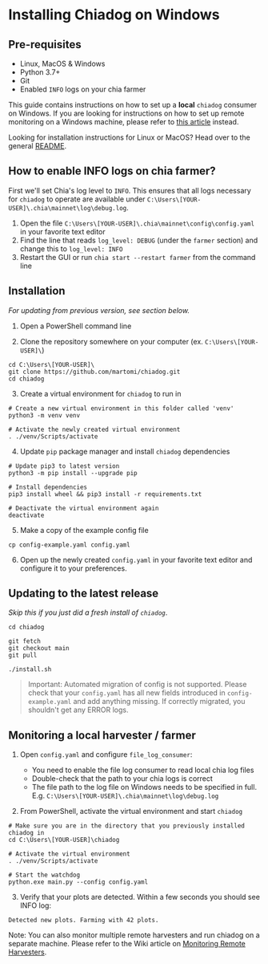 # Installing Chiadog on Windows

## Pre-requisites

- Linux, MacOS & Windows
- Python 3.7+
- Git  
- Enabled `INFO` logs on your chia farmer

This guide contains instructions on how to set up a **local** `chiadog` consumer on Windows.
If you are looking for instructions on how to set up remote monitoring on a Windows machine, 
please refer to [this article](https://github.com/martomi/chiadog/wiki/Monitoring-Multiple-Harvesters) 
instead.

Looking for installation instructions for Linux or MacOS? Head over to the 
general [README](https://github.com/martomi/chiadog/blob/main/README.md).

## How to enable INFO logs on chia farmer?

First we'll set Chia's log level to `INFO`. This ensures that all logs necessary for `chiadog` to operate 
are available under `C:\Users\[YOUR-USER]\.chia\mainnet\log\debug.log`.

1. Open the file `C:\Users\[YOUR-USER]\.chia\mainnet\config\config.yaml` in your favorite text editor
2. Find the line that reads `log_level: DEBUG` (under the `farmer` section) and change this to `log_level: INFO`
3. Restart the GUI or run `chia start --restart farmer` from the command line

## Installation

_For updating from previous version, see section below._

1. Open a PowerShell command line

2. Clone the repository somewhere on your computer (ex. `C:\Users\[YOUR-USER]\`)

```
cd C:\Users\[YOUR-USER]\
git clone https://github.com/martomi/chiadog.git
cd chiadog
```

3. Create a virtual environment for `chiadog` to run in

```
# Create a new virtual environment in this folder called 'venv'
python3 -m venv venv

# Activate the newly created virtual environment
. ./venv/Scripts/activate
```

4. Update `pip` package manager and install `chiadog` dependencies 

```
# Update pip3 to latest version
python3 -m pip install --upgrade pip

# Install dependencies
pip3 install wheel && pip3 install -r requirements.txt

# Deactivate the virtual environment again
deactivate
```

5. Make a copy of the example config file

```
cp config-example.yaml config.yaml
```

6. Open up the newly created `config.yaml` in your favorite text editor and configure it 
   to your preferences.

## Updating to the latest release

_Skip this if you just did a fresh install of `chiadog`_.

```
cd chiadog

git fetch
git checkout main
git pull

./install.sh
```

> Important: Automated migration of config is not supported. Please check that your `config.yaml` has all new fields introduced in `config-example.yaml` and add anything missing. If correctly migrated, you shouldn't get any ERROR logs.

## Monitoring a local harvester / farmer

1. Open `config.yaml` and configure `file_log_consumer`:
   - You need to enable the file log consumer to read local chia log files
   - Double-check that the path to your chia logs is correct
   - The file path to the log file on Windows needs to be specified in full. 
     E.g. `C:\Users\[YOUR-USER]\.chia\mainnet\log\debug.log` 

2. From PowerShell, activate the virtual environment and start `chiadog`

```
# Make sure you are in the directory that you previously installed chiadog in
cd C:\Users\[YOUR-USER]\chiadog

# Activate the virtual environment
. ./venv/Scripts/activate

# Start the watchdog
python.exe main.py --config config.yaml
```

3. Verify that your plots are detected. Within a few seconds you should see INFO log:

```
Detected new plots. Farming with 42 plots.
```

Note: You can also monitor multiple remote harvesters and run chiadog on a separate machine. 
Please refer to the Wiki article on [Monitoring Remote Harvesters](https://github.com/martomi/chiadog/wiki/Monitoring-Multiple-Harvesters).